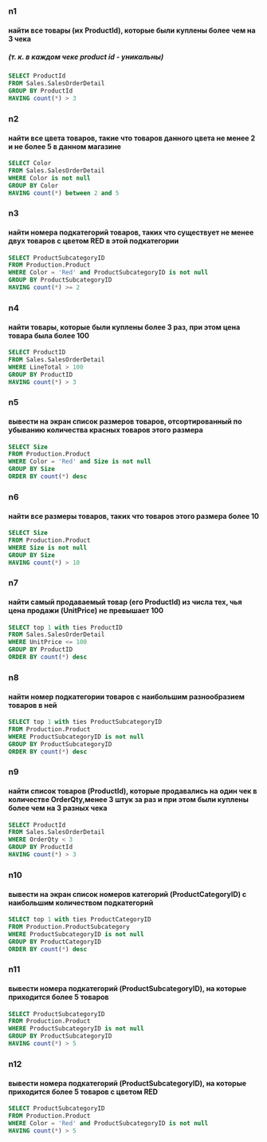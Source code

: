### n1
#### найти все товары (их ProductId), которые были куплены более чем на 3 чека
##### (т. к. в каждом чеке product id - уникальны) 
```sql
SELECT ProductId
FROM Sales.SalesOrderDetail
GROUP BY ProductId
HAVING count(*) > 3
```

### n2
#### найти все цвета товаров, такие что товаров данного цвета не менее 2 и не более 5 в данном магазине 
```sql
SELECT Color
FROM Sales.SalesOrderDetail
WHERE Color is not null
GROUP BY Color
HAVING count(*) between 2 and 5
```

### n3
#### найти номера подкатегорий товаров, таких что существует не менее двух товаров с цветом RED в этой подкатегории 
```sql
SELECT ProductSubcategoryID
FROM Production.Product
WHERE Color = 'Red' and ProductSubcategoryID is not null
GROUP BY ProductSubcategoryID
HAVING count(*) >= 2
```

### n4
#### найти товары, которые были куплены более 3 раз, при этом цена товара была более 100 
```sql
SELECT ProductID
FROM Sales.SalesOrderDetail
WHERE LineTotal > 100
GROUP BY ProductID
HAVING count(*) > 3
```

### n5
#### вывести на экран список размеров товаров, отсортированный по убыванию количества красных товаров этого размера 
```sql
SELECT Size
FROM Production.Product
WHERE Color = 'Red' and Size is not null
GROUP BY Size
ORDER BY count(*) desc
```

### n6
#### найти все размеры товаров, таких что товаров этого размера более 10 
```sql
SELECT Size
FROM Production.Product
WHERE Size is not null
GROUP BY Size
HAVING count(*) > 10
```

### n7
#### найти самый продаваемый товар (его ProductId) из числа тех, чья цена продажи (UnitPrice) не превышает 100 
```sql
SELECT top 1 with ties ProductID
FROM Sales.SalesOrderDetail
WHERE UnitPrice <= 100
GROUP BY ProductID
ORDER BY count(*) desc
```

### n8
#### найти номер подкатегории товаров с наибольшим разнообразием товаров в ней 
```sql
SELECT top 1 with ties ProductSubcategoryID
FROM Production.Product
WHERE ProductSubcategoryID is not null
GROUP BY ProductSubcategoryID
ORDER BY count(*) desc
```

### n9
#### найти список товаров (ProductId), которые продавались на один чек в количестве OrderQty,менее 3 штук за раз и при этом были куплены более чем на 3 разных чека 
```sql
SELECT ProductId
FROM Sales.SalesOrderDetail
WHERE OrderQty < 3
GROUP BY ProductId
HAVING count(*) > 3
```

### n10
#### вывести на экран список номеров категорий (ProductCategoryID) с наибольшим количеством подкатегорий 
```sql
SELECT top 1 with ties ProductCategoryID
FROM Production.ProductSubcategory
WHERE ProductSubcategoryID is not null
GROUP BY ProductCategoryID
ORDER BY count(*) desc
```

### n11
#### вывести номера подкатегорий (ProductSubcategoryID), на которые приходится более 5 товаров 
```sql
SELECT ProductSubcategoryID
FROM Production.Product
WHERE ProductSubcategoryID is not null
GROUP BY ProductSubcategoryID
HAVING count(*) > 5
```

### n12
#### вывести номера подкатегорий (ProductSubcategoryID), на которые приходится более 5 товаров с цветом RED 
```sql
SELECT ProductSubcategoryID
FROM Production.Product
WHERE Color = 'Red' and ProductSubcategoryID is not null
HAVING count(*) > 5
```






